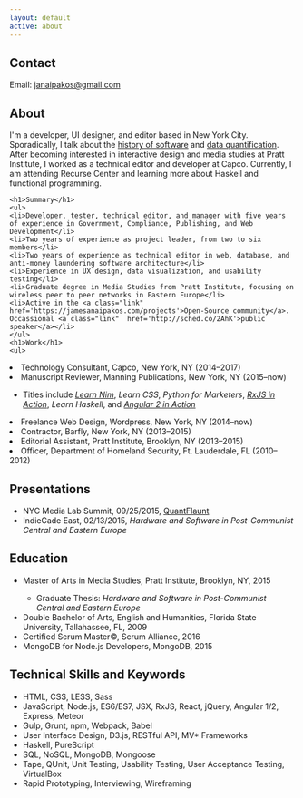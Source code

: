 ```yaml
---
layout: default
active: about
---
```

<div class="page-section short">
    <div class="container flex">
        <div class="column-main tile">
            <div>
<section>
        <h1>Contact</h1>
        <div>
       <p>Email: <a href="mailto:janaipakos@gmail.com" class="link" title="Open email window">janaipakos@gmail.com</a><p>
<div>
<h1>About</h1>
                    <p>I'm a developer, UI designer, and editor based in New York City. Sporadically, I talk about the <a class="link" href="http://sched.co/2AhK">history of software</a> and <a class="link" href="https://medium.com/@justinhendrix/previewing-nyc-media-lab-s-annual-summit-demo-session-ce5169df964e#.ds4ygjp8o">data quantification</a>. After becoming interested in interactive design and media studies at Pratt Institute, I worked as a technical editor and developer at Capco. Currently, I am attending Recurse Center and learning more about Haskell and functional programming.
                    </div>
                    <div>

    <h1>Summary</h1>
    <ul>
    <li>Developer, tester, technical editor, and manager with five years of experience in Government, Compliance, Publishing, and Web Development</li>
    <li>Two years of experience as project leader, from two to six members</li>
    <li>Two years of experience as technical editor in web, database, and anti-money laundering software architecture</li>
    <li>Experience in UX design, data visualization, and usability testing</li>
    <li>Graduate degree in Media Studies from Pratt Institute, focusing on wireless peer to peer networks in Eastern Europe</li>
    <li>Active in the <a class="link"  href='https://jamesanaipakos.com/projects'>Open-Source community</a>. Occassional <a class="link"  href='http://sched.co/2AhK'>public speaker</a></li>
    </ul>
    <h1>Work</h1>
    <ul>

<li>Technology Consultant, Capco, New York, NY (2014–2017)</li>
<li>Manuscript Reviewer, Manning Publications, New York, NY (2015–now)</li>
    <ul>
        <li>Titles include <em><a class="link"  href='https://www.manning.com/books/nim-in-action'>Learn Nim</a></em>, <em>Learn CSS</em>,  <em>Python for Marketers</em>, <em><a class="link"  href='https://www.manning.com/books/rxjs-in-action'>RxJS in Action</a></em>, <em>Learn Haskell</em>, and <em><a class="link"  href='https://www.manning.com/books/angular-2-in-action'>Angular 2 in Action</a></em></li>
    </ul>
<li>Freelance Web Design, Wordpress, New York, NY (2014–now)</li>
    <li>Contractor, Barfly, New York, NY (2013–2015)</li>
<li>Editorial Assistant, Pratt Institute, Brooklyn, NY (2013–2015)</li>
<li>Officer, Department of Homeland Security, Ft. Lauderdale, FL (2010–2012)</li>
    </ul>

<h1>Presentations</h1>
    <ul>
        <li>NYC Media Lab Summit, 09/25/2015, <a class="link"  href='https://jamesanaipakos.com/quantflaunt'>QuantFlaunt</a></li>
        <li>IndieCade East, 02/13/2015, <em>Hardware and Software in Post-Communist Central and Eastern Europe</em></li>
        </ul>

<h1>Education</h1>
    <ul>
        <li>Master of Arts in Media Studies, Pratt Institute, Brooklyn, NY, 2015</li>
        <ul><li>Graduate Thesis: <em>Hardware and Software in Post-Communist Central and Eastern Europe</em></li></ul>
        <li>Double Bachelor of Arts, English and Humanities, Florida State University, Tallahassee, FL, 2009</li>
         <li>Certified Scrum Master©, Scrum Alliance, 2016</li>
        <li>MongoDB for Node.js Developers, MongoDB, 2015</li>
    </ul>

<h1>Technical Skills and Keywords</h1>
    <ul>
        <li>HTML, CSS, LESS, Sass</li>
        <li>JavaScript, Node.js, ES6/ES7, JSX, RxJS, React, jQuery, Angular 1/2, Express, Meteor</li>
        <li>Gulp, Grunt, npm, Webpack, Babel</li>       
         <li>User Interface Design, D3.js, RESTful API, MV* Frameworks</li>
        <li>Haskell, PureScript</li>
        <li>SQL, NoSQL, MongoDB, Mongoose</li>
        <li>Tape, QUnit, Unit Testing, Usability Testing, User Acceptance Testing, VirtualBox</li>
        <li>Rapid Prototyping, Interviewing, Wireframing</li>
    </ul>

</div>


